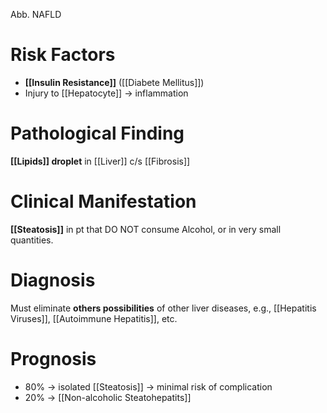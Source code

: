 Abb. NAFLD

# Risk Factors
- **[[Insulin Resistance]]** ([[Diabete Mellitus]])
- Injury to [[Hepatocyte]] -> inflammation 

# Pathological Finding
**[[Lipids]] droplet** in [[Liver]] c/s [[Fibrosis]]

# Clinical Manifestation
**[[Steatosis]]** in pt that DO NOT consume Alcohol, or in very small quantities.

# Diagnosis
Must eliminate **others possibilities** of other liver diseases, e.g., [[Hepatitis Viruses]], [[Autoimmune Hepatitis]], etc.

# Prognosis
- 80% -> isolated [[Steatosis]] -> minimal risk of complication
- 20% -> [[Non-alcoholic Steatohepatits]]